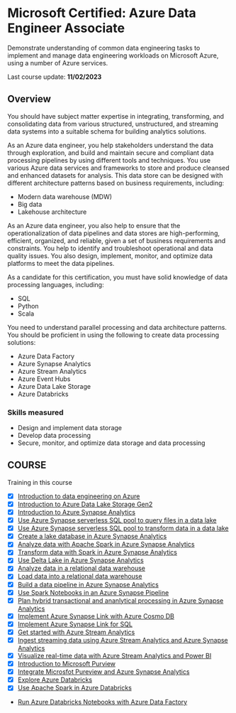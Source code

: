 # Microsoft Certified: Azure Data Engineer Associate

Demonstrate understanding of common data engineering tasks to implement and manage data engineering workloads on Microsoft Azure, using a number of Azure services.

Last course update: **11/02/2023**

## Overview

You should have subject matter expertise in integrating, transforming, and consolidating data from various structured, unstructured, and streaming data systems into a suitable schema for building analytics solutions.

As an Azure data engineer, you help stakeholders understand the data through exploration, and build and maintain secure and compliant data processing pipelines by using different tools and techniques. You use various Azure data services and frameworks to store and produce cleansed and enhanced datasets for analysis. This data store can be designed with different architecture patterns based on business requirements, including:

 - Modern data warehouse (MDW)
 - Big data
 - Lakehouse architecture

As an Azure data engineer, you also help to ensure that the operationalization of data pipelines and data stores are high-performing, efficient, organized, and reliable, given a set of business requirements and constraints. You help to identify and troubleshoot operational and data quality issues. You also design, implement, monitor, and optimize data platforms to meet the data pipelines.

As a candidate for this certification, you must have solid knowledge of data processing languages, including:

 - SQL
 - Python
 - Scala

You need to understand parallel processing and data architecture patterns. You should be proficient in using the following to create data processing solutions:

 - Azure Data Factory
 - Azure Synapse Analytics
 - Azure Stream Analytics
 - Azure Event Hubs
 - Azure Data Lake Storage
 - Azure Databricks

### Skills measured

 - Design and implement data storage
 - Develop data processing
 - Secure, monitor, and optimize data storage and data processing


## COURSE

Training in this course

 - [x] [Introduction to data engineering on Azure](./introduction_data_engineering.md)
 - [x] [Introduction to Azure Data Lake Storage Gen2](./introduction_data_lake_storage.md)
 - [x] [Introduction to Azure Synapse Analytics](./introduction_synapse_analytics.md)
 - [x] [Use Azure Synapse serverless SQL pool to query files in a data lake](./use_synapse_sql_query_data_lake.md)
 - [x] [Use Azure Synapse serverless SQL pool to transform data in a data lake](./use_synapse_sql_transform_data_lake.md)
 - [x] [Create a lake database in Azure Synapse Analytics](./create_lake_db_synapse_analytics.md)
 - [x] [Analyze data with Apache Spark in Azure Synapse Analytics](./analyze_data_apache_spark_in_synapse.md)
 - [x] [Transform data with Spark in Azure Synapse Analytics](./transform_data_spark_in_synapse.md)
 - [x] [Use Delta Lake in Azure Synapse Analytics](./use_delta_lake_in_synapse.md)
 - [x] [Analyze data in a relational data warehouse](./analyze_data_in_data_warehouse.md)
 - [x] [Load data into a relational data warehouse](./load_data_into_warehouse.md)
 - [x] [Build a data pipeline in Azure Synapse Analytics](./build_pipeline_in_synapse.md)
 - [x] [Use Spark Notebooks in an Azure Synapse Pipeline](./use_spark_notebook_synapse_pipeline.md)
 - [x] [Plan hybrid transactional and ananlytical processing in Azure Synapse Analytics](./plan_hybrid_transactional_analytical_process.md)
 - [x] [Implement Azure Synapse Link with Azure Cosmo DB](./implement_synapse_link_with_cosmodb.md)
 - [x] [Implement Azure Synapse Link for SQL](./implement_synapse_link_for_sql.md)
 - [x] [Get started with Azure Stream Analytics](./get_started_azure_stream_analytics.md)
 - [x] [Ingest streaming data using Azure Stream Analytics and Azure Synapse Analytics](./ingest_streaming_data_stream_and_synapse.md)
 - [x] [Visualize real-time data with Azure Stream Analytics and Power BI](./visualize_real_time_data_stream_and_powerbi.md)
 - [x] [Introduction to Microsoft Purview](./introduction_microsoft_pureview.md)
 - [x] [Integrate Microsfot Pureview and Azure Synapse Analytics](./integrate_pureview_and_synapse.md)
 - [x] [Explore Azure Databricks](./explore_azure_databricks.md)
 - [x] [Use Apache Spark in Azure Databricks](./use_spark_in_databricks.md)
 - [Run Azure Databricks Notebooks with Azure Data Factory](./run_databricks_notebooks_in_data_factory.md)

